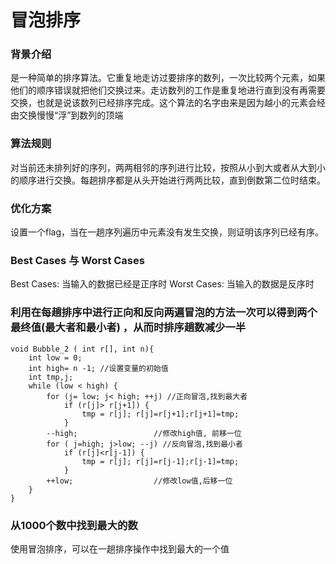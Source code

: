 # 冒泡排序
### 背景介绍
是一种简单的排序算法。它重复地走访过要排序的数列，一次比较两个元素，如果他们的顺序错误就把他们交换过来。走访数列的工作是重复地进行直到没有再需要交换，也就是说该数列已经排序完成。这个算法的名字由来是因为越小的元素会经由交换慢慢“浮”到数列的顶端
### 算法规则
对当前还未排列好的序列，两两相邻的序列进行比较，按照从小到大或者从大到小的顺序进行交换。每趟排序都是从头开始进行两两比较，直到倒数第二位时结束。

### 优化方案
设置一个flag，当在一趟序列遍历中元素没有发生交换，则证明该序列已经有序。

### Best Cases 与 Worst Cases
Best Cases: 当输入的数据已经是正序时
Worst Cases: 当输入的数据是反序时

### 利用在每趟排序中进行正向和反向两遍冒泡的方法一次可以得到两个最终值(最大者和最小者) ，从而时排序趟数减少一半
```
void Bubble_2 ( int r[], int n){  
    int low = 0;   
    int high= n -1; //设置变量的初始值  
    int tmp,j;  
    while (low < high) {  
        for (j= low; j< high; ++j) //正向冒泡,找到最大者  
            if (r[j]> r[j+1]) {  
                tmp = r[j]; r[j]=r[j+1];r[j+1]=tmp;  
            }   
        --high;                 //修改high值, 前移一位  
        for ( j=high; j>low; --j) //反向冒泡,找到最小者  
            if (r[j]<r[j-1]) {  
                tmp = r[j]; r[j]=r[j-1];r[j-1]=tmp;  
            }  
        ++low;                  //修改low值,后移一位  
    }   
}   
```

### 从1000个数中找到最大的数
使用冒泡排序，可以在一趟排序操作中找到最大的一个值


